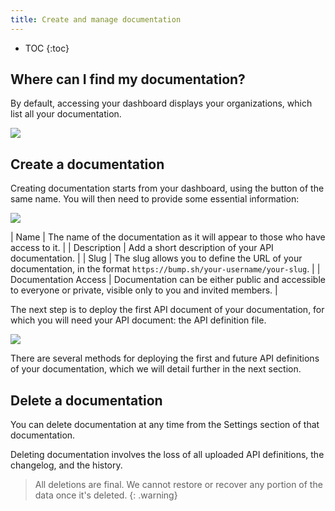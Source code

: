 ```yaml
---
title: Create and manage documentation
---
```


- TOC
{:toc}

## Where can I find my documentation?

By default, accessing your dashboard displays your organizations, which list all your documentation.

![](/images/help/organization-view.png)

## Create a documentation

Creating documentation starts from your dashboard, using the button of the same name. You will then need to provide some essential information:

![](/images/help/doc-creation.png)

| Name     | The name of the documentation as it will appear to those who have access to it.     |
| Description              | Add a short description of your API documentation.     |
| Slug | The slug allows you to define the URL of your documentation, in the format `https://bump.sh/your-username/your-slug`.     |
| Documentation Access         | Documentation can be either public and accessible to everyone or private, visible only to you and invited members.     |


The next step is to deploy the first API document of your documentation, for which you will need your API document: the API definition file.

![](/images/help/upload-document.png)

There are several methods for deploying the first and future API definitions of your documentation, which we will detail further in the next section.

## Delete a documentation

You can delete documentation at any time from the Settings section of that documentation.

Deleting documentation involves the loss of all uploaded API definitions, the changelog, and the history.

> All deletions are final. We cannot restore or recover any portion of the data once it's deleted.
{: .warning}
